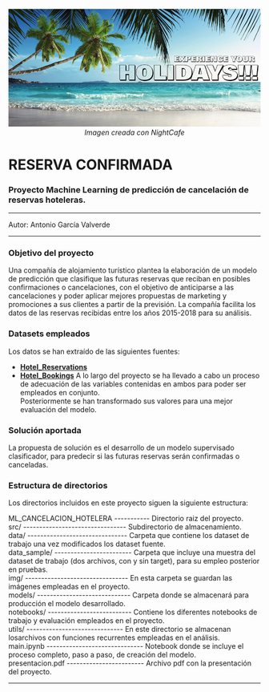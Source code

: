 <p align="center";">
  <img src="./src/img/cabeceralite.jpg" alt="imagen" style=width: 98%;">
  <i><i">Imagen creada con NightCafe</i>
</p>
  
# RESERVA CONFIRMADA
### Proyecto Machine Learning de predicción de cancelación de reservas hoteleras.

---

Autor: Antonio García Valverde

---

### Objetivo del proyecto
Una compañía de alojamiento turístico plantea la elaboración de un modelo de predicción que clasifique las futuras reservas que reciban en posibles confirmaciones o cancelaciones, con el objetivo de anticiparse a las cancelaciones y poder aplicar mejores propuestas de marketing y promociones a sus clientes a partir de la previsión.
La compañía facilita los datos de las reservas recibidas entre los años 2015-2018 para su análisis.


### Datasets empleados
Los datos se han extraído de las siguientes fuentes:
* **[Hotel_Reservations]("https://www.kaggle.com/datasets/ahsan81/hotel-reservations-classification-dataset")**
* **[Hotel_Bookings]("https://www.kaggle.com/datasets/moro146/hotel-bookings")**
A lo largo del proyecto se ha llevado a cabo un proceso de adecuación de las variables contenidas en ambos para poder ser empleados en conjunto.  
Posteriormente se han transformado sus valores para una mejor evaluación del modelo.  


### Solución aportada
La propuesta de solución es el desarrollo de un modelo supervisado clasificador, para predecir si las futuras reservas serán confirmadas o canceladas.  


### Estructura de directorios
Los directorios incluidos en este proyecto siguen la siguiente estructura:  

ML_CANCELACION_HOTELERA ----------- Directorio raiz del proyecto.  
    src/ -------------------------------- Subdirectorio de almacenamiento.  
        data/ ------------------------------- Carpeta que contiene los dataset de trabajo una vez modificados los dataset fuente.  
        data_sample/ ------------------------ Carpeta que incluye una muestra del dataset de trabajo (dos archivos, con y sin target), para su empleo posterior en pruebas.  
        img/ -------------------------------- En esta carpeta se guardan las imágenes empleadas en el proyecto.  
        models/ ----------------------------- Carpeta donde se almacenará para producción el modelo desarrollado.  
        notebooks/ -------------------------- Contiene los diferentes notebooks de trabajo y evaluación empleados en el proyecto.  
        utils/ ------------------------------ En este directorio se almacenan losarchivos con funciones recurrentes empleadas en el análisis.  
    main.ipynb ------------------------------ Notebook donde se incluye el proceso completo, paso a paso, de creación del modelo.  
    presentacion.pdf ------------------------ Archivo pdf con la presentación del proyecto.  

---


    